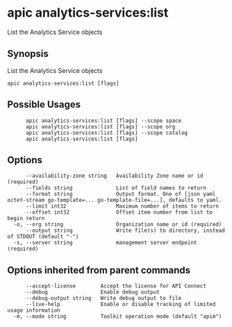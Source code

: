 # apic analytics-services:list

List the Analytics Service objects

## Synopsis

List the Analytics Service objects

```
apic analytics-services:list [flags]
```

## Possible Usages

```
      apic analytics-services:list [flags] --scope space
      apic analytics-services:list [flags] --scope org
      apic analytics-services:list [flags] --scope catalog
      apic analytics-services:list [flags]
```

## Options

```
      --availability-zone string   Availability Zone name or id (required)
      --fields string              List of field names to return
      --format string              Output format. One of [json yaml octet-stream go-template=... go-template-file=...], defaults to yaml.
      --limit int32                Maximum number of items to return
      --offset int32               Offset item number from list to begin return
  -o, --org string                 Organization name or id (required)
      --output string              Write file(s) to directory, instead of STDOUT (default "-")
  -s, --server string              management server endpoint (required)
```

## Options inherited from parent commands

```
      --accept-license        Accept the license for API Connect
      --debug                 Enable debug output
      --debug-output string   Write debug output to file
      --live-help             Enable or disable tracking of limited usage information
  -m, --mode string           Toolkit operation mode (default "apim")
```
